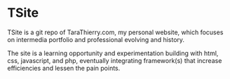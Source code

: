 # TSite
TSite is a git repo of TaraThierry.com, my personal website, which focuses on intermedia portfolio and professional evolving and history.

The site is a learning opportunity and experimentation building with html, css, javascript, and php, eventually integrating framework(s) that increase efficiencies and lessen the pain points.



